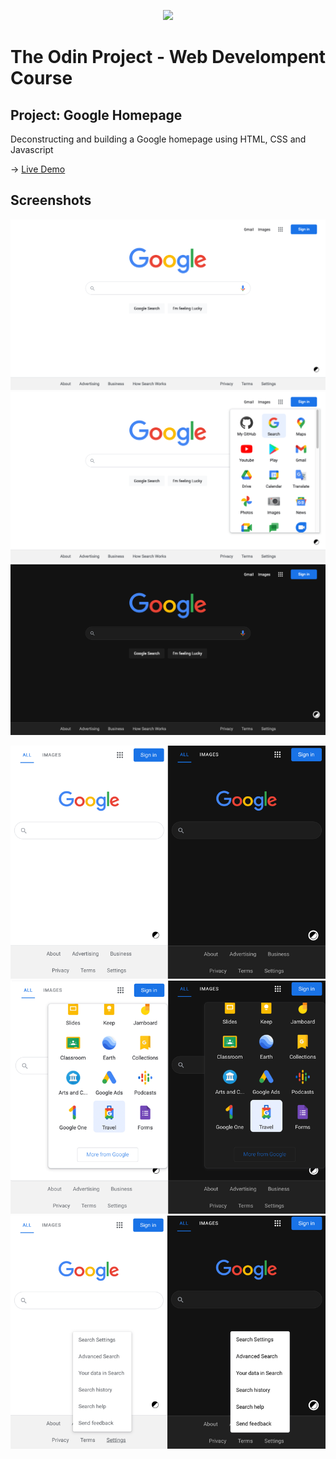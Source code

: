 <p align="center">

  <img width="60" src="https://www.theodinproject.com/assets/odin-logo-bd86cf893a3de1f1daceabc1377f58669776616a91ab70c601fd5c16a4686468.svg">

</p>
<p align="center">

# The Odin Project \- Web Develompent Course 

</p>

## Project: Google Homepage
Deconstructing and building a Google homepage using HTML, CSS and Javascript

-> [Live Demo](https://davidtrikic.github.io/google-homepage/)

## Screenshots

![Screenshot_desktop_light_1](screenshots/Screenshot_desktop_light_1.png)
![Screenshot_desktop_light_](screenshots/Screenshot_desktop_light_2.png)
![Screenshot_desktop_dark_1](screenshots/Screenshot_desktop_dark_1.png)

![Screenshot_mobile_1](screenshots/Screenshot_mobile_1.png)
![Screenshot_mobile_2](screenshots/Screenshot_mobile_2.png)
![Screenshot_mobile_3](screenshots/Screenshot_mobile_3.png)


